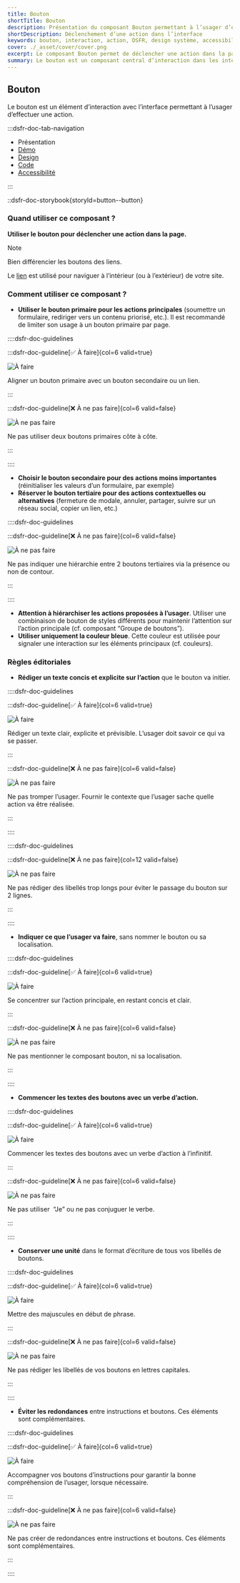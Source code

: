 ```yaml
---
title: Bouton
shortTitle: Bouton
description: Présentation du composant Bouton permettant à l’usager d’exécuter une action dans une interface numérique.
shortDescription: Déclenchement d’une action dans l’interface
keywords: bouton, interaction, action, DSFR, design système, accessibilité, formulaire, navigation
cover: ./_asset/cover/cover.png
excerpt: Le composant Bouton permet de déclencher une action dans la page, comme soumettre un formulaire ou naviguer vers un contenu. Il se décline en versions primaire, secondaire et tertiaire.
summary: Le bouton est un composant central d’interaction dans les interfaces numériques. Il est utilisé pour initier une action précise selon un niveau de priorité - bouton primaire pour l’action principale, secondaire pour les actions secondaires et tertiaire pour les interactions contextuelles. Il respecte des règles d’écriture éditoriale claires, n’est pas personnalisable graphiquement et s’intègre de manière cohérente dans une interface respectueuse des standards d’accessibilité.
---
```


## Bouton

Le bouton est un élément d’interaction avec l’interface permettant à l’usager d’effectuer une action.

:::dsfr-doc-tab-navigation

- Présentation
- [Démo](./demo/index.md)
- [Design](./design/index.md)
- [Code](./code/index.md)
- [Accessibilité](./accessibility/index.md)

:::

::dsfr-doc-storybook{storyId=button--button}

### Quand utiliser ce composant ?

**Utiliser le bouton pour déclencher une action dans la page.**

> [!NOTE] 
> Bien différencier les boutons des liens.

Le [lien](../../../link/_part/doc/index.md) est utilisé pour naviguer à l’intérieur (ou à l’extérieur) de votre site.

### Comment utiliser ce composant ?

- **Utiliser le bouton primaire pour les actions principales** (soumettre un formulaire, rediriger vers un contenu priorisé, etc.). Il est recommandé de limiter son usage à un bouton primaire par page.

::::dsfr-doc-guidelines

:::dsfr-doc-guideline[✅ À faire]{col=6 valid=true}

![À faire](./_asset/use/do-1.png)

Aligner un bouton primaire avec un bouton secondaire ou un lien.

:::

:::dsfr-doc-guideline[❌ À ne pas faire]{col=6 valid=false}

![À ne pas faire](./_asset/use/dont-1.png)

Ne pas utiliser deux boutons primaires côte à côte.

:::

::::

- **Choisir le bouton secondaire pour des actions moins importantes** (réinitialiser les valeurs d’un formulaire, par exemple)
- **Réserver le bouton tertiaire pour des actions contextuelles ou alternatives** (fermeture de modale, annuler, partager, suivre sur un réseau social, copier un lien, etc.)

::::dsfr-doc-guidelines

:::dsfr-doc-guideline[❌ À ne pas faire]{col=6 valid=false}

![À ne pas faire](./_asset/use/dont-2.png)

Ne pas indiquer une hiérarchie entre 2 boutons tertiaires via la présence ou non de contour.

:::

::::

- **Attention à hiérarchiser les actions proposées à l’usager**. Utiliser une combinaison de bouton de styles différents pour maintenir l’attention sur l’action principale (cf. composant “Groupe de boutons”).
- **Utiliser uniquement la couleur bleue**. Cette couleur est utilisée pour signaler une interaction sur les éléments principaux (cf. couleurs).

### Règles éditoriales

- **Rédiger un texte concis et explicite sur l’action** que le bouton va initier.

::::dsfr-doc-guidelines

:::dsfr-doc-guideline[✅ À faire]{col=6 valid=true}

![À faire](./_asset/edit/do-1.png)

Rédiger un texte clair, explicite et prévisible. L’usager doit savoir ce qui va se passer.

:::

:::dsfr-doc-guideline[❌ À ne pas faire]{col=6 valid=false}

![À ne pas faire](./_asset/edit/dont-1.png)

Ne pas tromper l’usager. Fournir le contexte que l’usager sache quelle action va être réalisée.

:::

::::

::::dsfr-doc-guidelines

:::dsfr-doc-guideline[❌ À ne pas faire]{col=12 valid=false}

![À ne pas faire](./_asset/edit/dont-2.png)

Ne pas rédiger des libellés trop longs pour éviter le passage du bouton sur 2 lignes.

:::

::::

- **Indiquer ce que l’usager va faire**, sans nommer le bouton ou sa localisation.

::::dsfr-doc-guidelines

:::dsfr-doc-guideline[✅ À faire]{col=6 valid=true}

![À faire](./_asset/edit/do-2.png)

Se concentrer sur l’action principale, en restant concis et clair.

:::

:::dsfr-doc-guideline[❌ À ne pas faire]{col=6 valid=false}

![À ne pas faire](./_asset/edit/dont-3.png)

Ne pas mentionner le composant bouton, ni sa localisation.

:::

::::

- **Commencer les textes des boutons avec un verbe d’action.**

::::dsfr-doc-guidelines

:::dsfr-doc-guideline[✅ À faire]{col=6 valid=true}

![À faire](./_asset/edit/do-3.png)

Commencer les textes des boutons avec un verbe d’action à l’infinitif.

:::

:::dsfr-doc-guideline[❌ À ne pas faire]{col=6 valid=false}

![À ne pas faire](./_asset/edit/dont-4.png)

Ne pas utiliser  “Je” ou ne pas conjuguer le verbe.

:::

::::

- **Conserver une unité** dans le format d’écriture de tous vos libellés de boutons.

::::dsfr-doc-guidelines

:::dsfr-doc-guideline[✅ À faire]{col=6 valid=true}

![À faire](./_asset/edit/do-4.png)

Mettre des majuscules en début de phrase.

:::

:::dsfr-doc-guideline[❌ À ne pas faire]{col=6 valid=false}

![À ne pas faire](./_asset/edit/dont-5.png)

Ne pas rédiger les libellés de vos boutons en lettres capitales.

:::

::::

- **Éviter les redondances** entre instructions et boutons. Ces éléments sont complémentaires.

::::dsfr-doc-guidelines

:::dsfr-doc-guideline[✅ À faire]{col=6 valid=true}

![À faire](./_asset/edit/do-5.png)

Accompagner vos boutons d’instructions pour garantir la bonne compréhension de l’usager, lorsque nécessaire.

:::

:::dsfr-doc-guideline[❌ À ne pas faire]{col=6 valid=false}

![À ne pas faire](./_asset/edit/dont-6.png)

Ne pas créer de redondances entre instructions et boutons. Ces éléments sont complémentaires.

:::

::::
